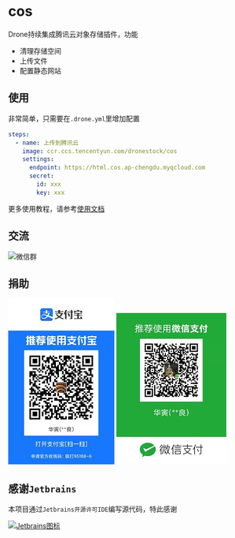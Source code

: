 # cos

Drone持续集成腾讯云对象存储插件，功能

- 清理存储空间
- 上传文件
- 配置静态网站

## 使用

非常简单，只需要在`.drone.yml`里增加配置

```yaml
steps:
  - name: 上传到腾讯云
    image: ccr.ccs.tencentyun.com/dronestock/cos
    settings:
      endpoint: https://html.cos.ap-chengdu.myqcloud.com
      secret:
        id: xxx
        key: xxx
```

更多使用教程，请参考[使用文档](https://www.dronestock.tech/plugin/stock/cos)

## 交流

![微信群](https://www.dronestock.tech/communication/wxwork.jpg)

## 捐助

![支持宝](https://github.com/storezhang/donate/raw/master/alipay-small.jpg)
![微信](https://github.com/storezhang/donate/raw/master/weipay-small.jpg)

## 感谢`Jetbrains`

本项目通过`Jetbrains开源许可IDE`编写源代码，特此感谢

[![Jetbrains图标](https://resources.jetbrains.com/storage/products/company/brand/logos/jb_beam.svg)](https://www.jetbrains.com/?from=dronestock/cos)
